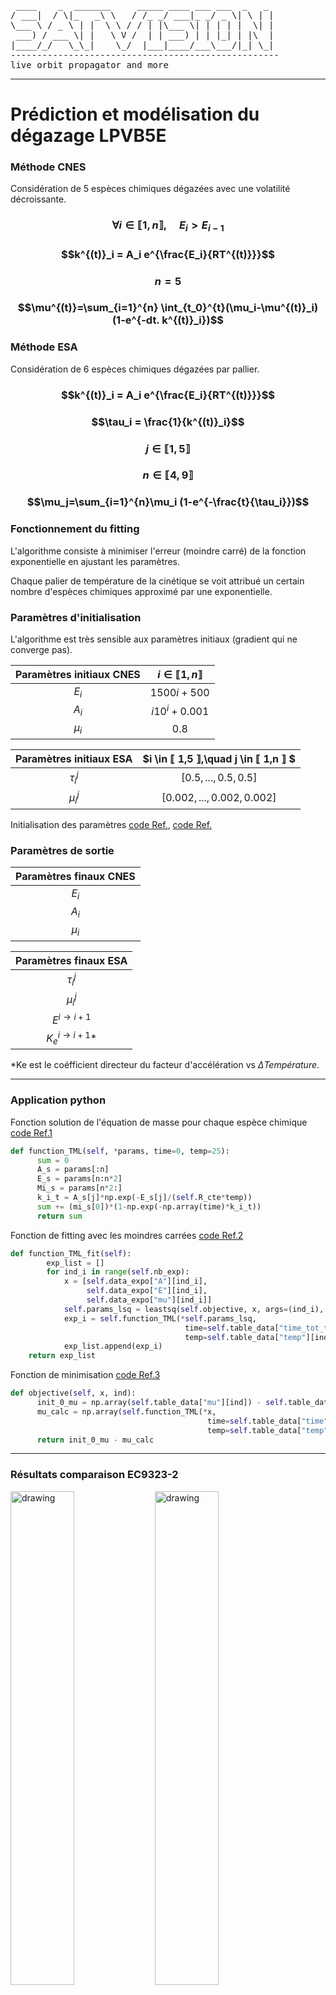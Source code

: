<pre>
 ____    _  _______     _____ ____ ___ ___  _   _ 
/ ___|  / \|_   _\ \   / /_ _/ ___|_ _/ _ \| \ | |
\___ \ / _ \ | |  \ \ / / | |\___ \| | | | |  \| |
 ___) / ___ \| |   \ V /  | | ___) | | |_| | |\  |
|____/_/   \_\_|    \_/  |___|____/___\___/|_| \_|
---------------------------------------------------
live orbit propagator and more
</pre>

---

# Prédiction et modélisation du dégazage LPVB5E

### Méthode CNES

Considération de 5 espèces chimiques dégazées avec une volatilité décroissante.

### $$\forall i \in ⟦ 1,n ⟧, \quad E_i>E_{i-1}$$
### $$k^{(t)}_i = A_i e^{\frac{E_i}{RT^{(t)}}}$$
### $$n = 5$$
### $$\mu^{(t)}=\sum_{i=1}^{n} \int_{t_0}^{t}(\mu_i-\mu^{(t)}_i) (1-e^{-dt. k^{(t)}_i})$$

### Méthode ESA

Considération de 6 espèces chimiques dégazées par pallier.

### $$k^{(t)}_i = A_i e^{\frac{E_i}{RT^{(t)}}}$$
### $$\tau_i = \frac{1}{k^{(t)}_i}$$
### $$j \in ⟦ 1,5 ⟧$$
### $$n \in  ⟦ 4,9 ⟧$$
### $$\mu_j=\sum_{i=1}^{n}\mu_i (1-e^{-\frac{t}{\tau_i}})$$

### Fonctionnement du fitting

L'algorithme consiste à minimiser l'erreur (moindre carré) de la fonction exponentielle en ajustant les paramètres.

Chaque palier de température de la cinétique se voit attribué un certain nombre d'espèces chimiques approximé par une exponentielle.

### Paramètres d'initialisation

L'algorithme est très sensible aux paramètres initiaux (gradient qui ne converge pas).

| Paramètres initiaux CNES | $i \in ⟦ 1,n ⟧$|
| :---: | :---: |
| $E_i$ | $1500i + 500$  |
| $A_i$ | $i10^i + 0.001$  |
| $\mu_i$ | $0.8$  |

| Paramètres initiaux ESA | $i \in ⟦ 1,5 ⟧,\quad j \in ⟦ 1,n ⟧ $|
| :---: | :---: |
| $\tau^j_i$ | $[0.5,...,0.5,0.5]$ |
| $\mu^j_i$ | $[0.002,...,0.002,0.002]$  |

Initialisation des paramètres [code Ref.](https://github.com/LanceryH/Cnes_LP_VB5E/blob/cab1dc12d166c8ba1ab3f4c076725c6f098306b8/resolution_CNES_M.py#L32C5-L36C44), [code Ref.](https://github.com/LanceryH/Cnes_LP_VB5E/blob/f3e286e73476426176acfa4ac20660d5a93cb20b/resolution_ESA.py#L39C1-L42C46)

### Paramètres de sortie

| Paramètres finaux CNES |
| :---: |
| $E_i$ |
| $A_i$ |
| $\mu_i$ |

| Paramètres finaux ESA |
| :---: |
| $\tau^j_i$ |
| $\mu^j_i$ |
| $E^{i\rightarrow i+1}$ |
| $K^{i\rightarrow i+1}_e$* |

*Ke est le coéfficient directeur du facteur d'accélération vs $\Delta Température$.

----
### Application python

Fonction solution de l'équation de masse pour chaque espèce chimique 
[code Ref.1](https://github.com/LanceryH/Cnes_LP_VB5E/blob/b09f277af6533a65b18a40ce6191ed4f0d6e2bc0/resolution_CNES_M.py#L38C5-L49C19)

```python
def function_TML(self, *params, time=0, temp=25):
      sum = 0
      A_s = params[:n]
      E_s = params[n:n*2]
      Mi_s = params[n*2:]
      k_i_t = A_s[j]*np.exp(-E_s[j]/(self.R_cte*temp))
      sum += (mi_s[0])*(1-np.exp(-np.array(time)*k_i_t))
      return sum
```
Fonction de fitting avec les moindres carrées
[code Ref.2](https://github.com/LanceryH/Cnes_LP_VB5E/blob/cab1dc12d166c8ba1ab3f4c076725c6f098306b8/resolution_CNES_M.py#L51C1-L63C102)

```python
def function_TML_fit(self):
        exp_list = []
        for ind_i in range(self.nb_exp):
            x = [self.data_expo["A"][ind_i],
                 self.data_expo["E"][ind_i],
                 self.data_expo["mu"][ind_i]]
            self.params_lsq = leastsq(self.objective, x, args=(ind_i), maxfev=5000)[0]
            exp_i = self.function_TML(*self.params_lsq,
                                       time=self.table_data["time_tot_tot"],
                                       temp=self.table_data["temp"][ind_i][1])
            exp_list.append(exp_i)
    return exp_list
```
Fonction de minimisation
[code Ref.3](https://github.com/LanceryH/Cnes_LP_VB5E/blob/93cd4022814937dadaf33ea915ee3a8b973c9860/resolution_CNES_M.py#L93C4-L94C189)

```python
def objective(self, x, ind):
      init_0_mu = np.array(self.table_data["mu"][ind]) - self.table_data["mu"][ind][0]
      mu_calc = np.array(self.function_TML(*x,
                                            time=self.table_data["time"][0],
                                            temp=self.table_data["temp"][ind][1]))
      return init_0_mu - mu_calc
```
-----
### Résultats comparaison EC9323-2

<img src="https://github.com/LanceryH/Cnes_LP_VB5E/assets/108919405/c809cb9b-ffea-4719-90ca-2823a25a7d4f" alt="drawing" width="45%" height="45%"/>
<img src="https://github.com/LanceryH/Cnes_LP_VB5E/assets/108919405/22659e6b-770d-4d23-ae27-855e5e59ab9d" alt="drawing" width="45%" height="45%"/>
<img src="https://github.com/LanceryH/Cnes_LP_VB5E/assets/108919405/f837df3a-7439-4373-a00c-1876256ed137" alt="drawing" width="45%" height="45%"/>
<img src="https://github.com/LanceryH/Cnes_LP_VB5E/assets/108919405/ef534afa-e6d7-4db0-9614-0320905f9fe0" alt="drawing" width="45%" height="45%"/>


----
### Simulation

La simulation d'un scénario se base sur les paramètres finaux calculés au préalable pour un matériaux donné et en déduit son aspect.
Pour la méthode classique Cnes il s'agit d'une simple somme des 5 expo avec le même $T$, $t$.
### $$f(t,T) =\sum_{i=1}^{n} \int_{t_0}^{t} \mu_i (1-e^{-dt. k^{(t,T)}_i})$$

Pour la méthode du Cnes fast ou ESTEC on utilisera la fonction:

$f(t,T)$ la fonction du segment parcourue par l'algorithme.

### $$f_{a}^{b}(t,T)=\sum_{l=1}^{a} (\sum_{k=1}^{b} (\sum_{j=1}^{t^k_{max}} (\sum_{i=1}^{n_{esp}} (\mu_i (1-e^{(-\frac{t_j}{\tau_i.e^{(-K_e(T_j-T_{Ref}))}})})))+f_{l}^{k-1}(t_{max},T_{max}))+f_{l-1}^{k}(t_{max},T_{max}))$$

<img src="https://github.com/LanceryH/Cnes_LP_VB5E/assets/108919405/2015c8ba-332e-43cc-8661-9621cda7de3b" alt="drawing" width="45%" height="45%"/>
<img src="https://github.com/LanceryH/Cnes_LP_VB5E/assets/108919405/02fc81d4-582e-4aa6-bfb6-0cbe51ea6e3e" alt="drawing" width="45%" height="45%"/>

----
### Prérequis

```
pip install xlrd
pip install pandas
pip install numpy
pip install scipy
pip install PyQt5
pip install matplotlib
```
